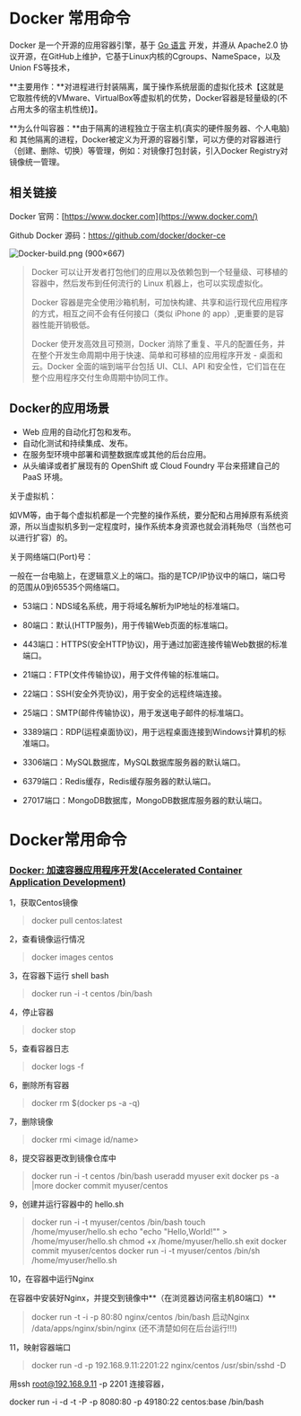 # Docker 常用命令

Docker 是一个开源的应用容器引擎，基于 [Go 语言](https://www.runoob.com/go/go-tutorial.html) 开发，并遵从 Apache2.0 协议开源，在GitHub上维护，它基于Linux内核的Cgroups、NameSpace，以及Union FS等技术，

**主要用作：**对进程进行封装隔离，属于操作系统层面的虚拟化技术【这就是它取胜传统的VMware、VirtualBox等虚拟机的优势，Docker容器是轻量级的(不占用太多的宿主机性统)】。

**为么什叫容器：**由于隔离的进程独立于宿主机(真实的硬件服务器、个人电脑) 和 其他隔离的进程，Docker被定义为开源的容器引擎，可以方便的对容器进行（创建、删除、切换）等管理，例如：对镜像打包封装，引入Docker Registry对镜像统一管理。

## 相关链接

Docker 官网：[https://www.docker.com](https://www.docker.com/)

Github Docker 源码：https://github.com/docker/docker-ce

![Docker-build.png (900×667)](https://www.docker.com/wp-content/uploads/2021/09/Docker-build.png)

> Docker 可以让开发者打包他们的应用以及依赖包到一个轻量级、可移植的容器中，然后发布到任何流行的 Linux 机器上，也可以实现虚拟化。
>
> Docker 容器是完全使用沙箱机制，可加快构建、共享和运行现代应用程序的方式，相互之间不会有任何接口（类似 iPhone 的 app）,更重要的是容器性能开销极低。
>
> Docker 使开发高效且可预测，Docker 消除了重复、平凡的配置任务，并在整个开发生命周期中用于快速、简单和可移植的应用程序开发 - 桌面和云。Docker 全面的端到端平台包括 UI、CLI、API 和安全性，它们旨在在整个应用程序交付生命周期中协同工作。
>



## Docker的应用场景

- Web 应用的自动化打包和发布。
- 自动化测试和持续集成、发布。
- 在服务型环境中部署和调整数据库或其他的后台应用。
- 从头编译或者扩展现有的 OpenShift 或 Cloud Foundry 平台来搭建自己的 PaaS 环境。



关于虚拟机：

如VM等，由于每个虚拟机都是一个完整的操作系统，要分配和占用掉原有系统资源，所以当虚拟机多到一定程度时，操作系统本身资源也就会消耗殆尽（当然也可以进行扩容）的。



关于网络端口(Port)号：

一般在一台电脑上，在逻辑意义上的端口。指的是TCP/IP协议中的端口，端口号的范围从0到65535个网络端口。

- 53端口：NDS域名系统，用于将域名解析为IP地址的标准端口。

- 80端口：默认(HTTP服务)，用于传输Web页面的标准端口。
- 443端口：HTTPS(安全HTTP协议)，用于通过加密连接传输Web数据的标准端口。
- 21端口：FTP(文件传输协议)，用于文件传输的标准端口。
- 22端口：SSH(安全外壳协议)，用于安全的远程终端连接。
- 25端口：SMTP(邮件传输协议)，用于发送电子邮件的标准端口。
- 3389端口：RDP(运程桌面协议)，用于远程桌面连接到Windows计算机的标准端口。
- 3306端口：MySQL数据库，MySQL数据库服务器的默认端口。
- 6379端口：Redis缓存，Redis缓存服务器的默认端口。
- 27017端口：MongoDB数据库，MongoDB数据库服务器的默认端口。



# Docker常用命令

### [Docker: 加速容器应用程序开发(Accelerated Container Application Development) ](https://www.docker.com/)



1，获取Centos镜像

 >docker pull centos:latest



2，查看镜像运行情况

 >docker images centos



3，在容器下运行 shell bash

 >docker run -i -t centos /bin/bash



4，停止容器

 >docker stop <CONTAINER ID>



5，查看容器日志

 >docker logs -f <CONTAINER ID>



6，删除所有容器

 >docker rm $(docker ps -a -q)



7，删除镜像

 >docker rmi <image id/name>



8，提交容器更改到镜像仓库中

 >docker run -i -t centos /bin/bash
 >useradd myuser
 >exit
 >docker ps -a |more
 >docker commit <CONTAINER ID> myuser/centos



9，创建并运行容器中的 hello.sh

 >docker run -i -t myuser/centos /bin/bash
 >touch /home/myuser/hello.sh
 >echo "echo \"Hello,World!\"" > /home/myuser/hello.sh
 >chmod +x /home/myuser/hello.sh
 >exit
 >docker commit <CONTAINER ID> myuser/centos
 >docker run -i -t myuser/centos /bin/sh /home/myuser/hello.sh



10，在容器中运行Nginx

在容器中安装好Nginx，并提交到镜像中**（在浏览器访问宿主机80端口）**

 >docker run -t -i -p 80:80 nginx/centos /bin/bash
 > 启动Nginx
 >/data/apps/nginx/sbin/nginx
 > (还不清楚如何在后台运行!!!)



11，映射容器端口

 >docker run -d -p 192.168.9.11:2201:22 nginx/centos /usr/sbin/sshd -D

用ssh root@192.168.9.11 -p 2201 连接容器，

docker run -i -d -t -P -p 8080:80 -p 49180:22 centos:base /bin/bash



